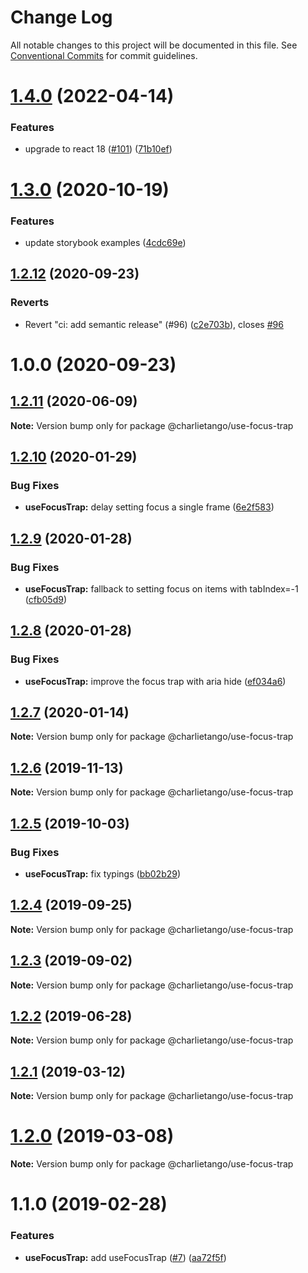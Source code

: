 # Change Log

All notable changes to this project will be documented in this file.
See [Conventional Commits](https://conventionalcommits.org) for commit guidelines.

# [1.4.0](https://github.com/charlie-tango/hooks/compare/@charlietango/use-focus-trap@1.3.0...@charlietango/use-focus-trap@1.4.0) (2022-04-14)

### Features

- upgrade to react 18 ([#101](https://github.com/charlie-tango/hooks/issues/101)) ([71b10ef](https://github.com/charlie-tango/hooks/commit/71b10ef862cbf139b9990b3172d8ddbd3a321332))

# [1.3.0](https://github.com/charlie-tango/hooks/compare/@charlietango/use-focus-trap@1.2.12...@charlietango/use-focus-trap@1.3.0) (2020-10-19)

### Features

- update storybook examples ([4cdc69e](https://github.com/charlie-tango/hooks/commit/4cdc69ea91feb9f48af06b32d88508100b41f54f))

## [1.2.12](https://github.com/charlie-tango/hooks/compare/@charlietango/use-focus-trap@1.2.11...@charlietango/use-focus-trap@1.2.12) (2020-09-23)

### Reverts

- Revert "ci: add semantic release" (#96) ([c2e703b](https://github.com/charlie-tango/hooks/commit/c2e703be2b83847fef7c6dfa50b912e26e0b9676)), closes [#96](https://github.com/charlie-tango/hooks/issues/96)

# 1.0.0 (2020-09-23)

## [1.2.11](https://github.com/charlie-tango/hooks/compare/@charlietango/use-focus-trap@1.2.10...@charlietango/use-focus-trap@1.2.11) (2020-06-09)

**Note:** Version bump only for package @charlietango/use-focus-trap

## [1.2.10](https://github.com/charlie-tango/hooks/compare/@charlietango/use-focus-trap@1.2.9...@charlietango/use-focus-trap@1.2.10) (2020-01-29)

### Bug Fixes

- **useFocusTrap:** delay setting focus a single frame ([6e2f583](https://github.com/charlie-tango/hooks/commit/6e2f58307b30e235591baa70dcb98d1898476c46))

## [1.2.9](https://github.com/charlie-tango/hooks/compare/@charlietango/use-focus-trap@1.2.8...@charlietango/use-focus-trap@1.2.9) (2020-01-28)

### Bug Fixes

- **useFocusTrap:** fallback to setting focus on items with tabIndex=-1 ([cfb05d9](https://github.com/charlie-tango/hooks/commit/cfb05d9d6e6d5795180b732686d054e49ecd90fa))

## [1.2.8](https://github.com/charlie-tango/hooks/compare/@charlietango/use-focus-trap@1.2.7...@charlietango/use-focus-trap@1.2.8) (2020-01-28)

### Bug Fixes

- **useFocusTrap:** improve the focus trap with aria hide ([ef034a6](https://github.com/charlie-tango/hooks/commit/ef034a6c1c576a6d40cd04b3f84a78bf95f1582c))

## [1.2.7](https://github.com/charlie-tango/hooks/compare/@charlietango/use-focus-trap@1.2.6...@charlietango/use-focus-trap@1.2.7) (2020-01-14)

**Note:** Version bump only for package @charlietango/use-focus-trap

## [1.2.6](https://github.com/charlie-tango/hooks/compare/@charlietango/use-focus-trap@1.2.5...@charlietango/use-focus-trap@1.2.6) (2019-11-13)

**Note:** Version bump only for package @charlietango/use-focus-trap

## [1.2.5](https://github.com/charlie-tango/hooks/compare/@charlietango/use-focus-trap@1.2.4...@charlietango/use-focus-trap@1.2.5) (2019-10-03)

### Bug Fixes

- **useFocusTrap:** fix typings ([bb02b29](https://github.com/charlie-tango/hooks/commit/bb02b29))

## [1.2.4](https://github.com/charlie-tango/hooks/compare/@charlietango/use-focus-trap@1.2.3...@charlietango/use-focus-trap@1.2.4) (2019-09-25)

**Note:** Version bump only for package @charlietango/use-focus-trap

## [1.2.3](https://github.com/charlie-tango/hooks/compare/@charlietango/use-focus-trap@1.2.2...@charlietango/use-focus-trap@1.2.3) (2019-09-02)

**Note:** Version bump only for package @charlietango/use-focus-trap

## [1.2.2](https://github.com/charlie-tango/hooks/compare/@charlietango/use-focus-trap@1.2.1...@charlietango/use-focus-trap@1.2.2) (2019-06-28)

**Note:** Version bump only for package @charlietango/use-focus-trap

## [1.2.1](https://github.com/charlie-tango/hooks/compare/@charlietango/use-focus-trap@1.2.0...@charlietango/use-focus-trap@1.2.1) (2019-03-12)

**Note:** Version bump only for package @charlietango/use-focus-trap

# [1.2.0](https://github.com/charlie-tango/hooks/compare/@charlietango/use-focus-trap@1.1.0...@charlietango/use-focus-trap@1.2.0) (2019-03-08)

**Note:** Version bump only for package @charlietango/use-focus-trap

# 1.1.0 (2019-02-28)

### Features

- **useFocusTrap:** add useFocusTrap ([#7](https://github.com/charlie-tango/hooks/issues/7)) ([aa72f5f](https://github.com/charlie-tango/hooks/commit/aa72f5f))
